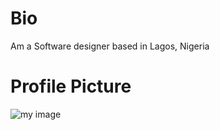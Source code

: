# Bio
Am a Software designer based in Lagos, Nigeria
# Profile Picture
![my image](https://www.google.com/imgres?imgurl=https%3A%2F%2Fpbs.twimg.com%2Fprofile_images%2F1168259274356809728%2FfnrxlwMK.jpg&imgrefurl=https%3A%2F%2Ftwitter.com%2Fydevacademy&tbnid=87sFBrLMMDd1RM&vet=12ahUKEwj_67G2-aXuAhULQRoKHRwJCpkQMygAegQIARBG..i&docid=EbOjJ2ywHw_AKM&w=400&h=400&q=Ydev%20logo&client=ms-android-samsung-gj-rev1&ved=2ahUKEwj_67G2-aXuAhULQRoKHRwJCpkQMygAegQIARBG)
